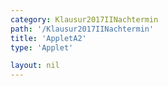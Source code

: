 ```yaml
---
category: Klausur2017IINachtermin
path: '/Klausur2017IINachtermin'
title: 'AppletA2'
type: 'Applet'

layout: nil
---
```

<script type="text/javascript" src="{{ site.jsxurl }}/jsxgraphcore.js"></script>
<link type="text/css" href="https://cdnjs.cloudflare.com/ajax/libs/jsxgraph/0.99.6/jsxgraph.css"><link rel="stylesheet" type="text/css" href="{{ site.jsxurl }}/jsxgraph.css" />
<div id="JXGfe833d8b-d39f-400f-9180-348a1804d7de" class="jxgbox" style="width:500px; height:500px">
<script type="text/javascript">
(function(){
 const board = JXG.JSXGraph.initBoard('fe833d8b-d39f-400f-9180-348a1804d7de', {
    							boundingbox: [-15, 15, 5, -5],
                  showFullscreen: true, axis: false
              });
 
var B = board.create('point', [2.12,2.12], {fixed:true, name:'C', label:{fontsize:16, position:'bot'}, size:2});

var C = board.create('point', [-2.12,-2.12], {fixed:true, name:'B', label:{fontsize:16, position:'bot'}, size:2});

var M = board.create('point', [0,0], {fixed:true, name:'M', label:{fontsize:16, position:'bot'}, size:2});

var A = board.create('point', [-8,0], {fixed:true, name:'A', label:{fontsize:16, position:'bot'}, size:2});

var S = board.create('point', [0,11], {fixed:true, name:'S', label:{fontsize:16, position:'bot'}, size:2});

var SB = board.create('line', [S, B], {straightFirst:false, straightLast:false});

var SM = board.create('line', [S, M], {straightFirst:false, straightLast:false});

var SC = board.create('line', [S, C], {straightFirst:false, straightLast:false});

var SA = board.create('line', [S, A], {straightFirst:false, straightLast:false});

var AC = board.create('line', [C, A], {straightFirst:false, straightLast:false});

var AB = board.create('line', [A, B], {straightFirst:false, straightLast:false});

var CB = board.create('line', [C, B], {straightFirst:false, straightLast:false});

var P = board.create('point', [1.38,5.34], {name:'P', fixed:true, label:{fontsize:16, position:'bot'}, size:2});

var PQp = board.create('point', [function() { return -Math.cos(45 * Math.PI/180)+ P.X(); },
      function() { return -Math.sin(45 * Math.PI/180)+P.Y(); }], {visible:false, name:'p'});
var PPQl = board.create('line', [PQp,P], {visible:false});

var Q = board.create('intersection', [PPQl, SC], {name:'Q', label:{fontsize:16, position:'bot'}, size:2});

var PQ = board.create('line', [P, Q], {straightFirst:false, straightLast:false, strokeColor:'green'});

var D = board.create('point', [0,4], {fixed:true, label:{fontsize:16, position:'bot'}, size:2});

var R = board.create('glider', [0,5,SA], {name:'R', color:'orange', label:{fontsize:16, position:'bot'}, size:2});

var PR = board.create('line', [P, R], {straightFirst:false, straightLast:false, strokeColor:'green'});

var QR = board.create('line', [Q, R], {straightFirst:false, straightLast:false, strokeColor:'green'});

var F = board.create('point', [0, function(){return R.Y()}], {name:'F', label:{fontsize:16, position:'bot'}, size:2});

var RF = board.create('line', [R, F], {straightFirst:false, straightLast:false, strokeColor:'green'});

var MA = board.create('line', [M, A], {straightFirst:false, straightLast:false, strokeColor:'gray'});
board.create('polygon', [R,Q,P]);
board.create('text', [-14,13,'M II 2017 NT A 2'], {fontsize: 18, fixed:true});
board.create('text', [-0.5,-1.2,'6 cm'], {fontsize:16, fixed:true, color:'red'})
board.create('text', [1.5,1,'6 cm'], {fontsize:16, fixed:true, color:'red'})
board.create('text', [-3.5,-0.5,'8 cm'], {fontsize:16, fixed:true, color:'gray'})
board.create('text', [-7,6,'13.6 cm'], {fontsize:16, fixed:true, color:'blue'})
var phi=board.create('angle', [A,S,M], {radius:2.5, name:'&phi;'});

board.create('text', [-13,10,'&phi; = '+Math.round(100*phi.Value()*180/Math.PI)/100+'°'], {fontsize:18, fixed:true})
board.create('text', [-13,8,'|<span style="border-top:1px solid">PQ</span>| = '+7.64+' cm'], {fontsize:18, fixed:true})
board.create('text', [-13,6,function(){return '|<span style="border-top:1px solid">AR(x)</span>| = '+Math.round(100*Math.sqrt((R.X()-A.X())*(R.X()-A.X())+(R.Y()-A.Y())*(R.Y()-A.Y())))/100+' cm'}], {fontsize:18, fixed:true})

var delta=board.create('angle', [S,D,R], {radius:2, name:'&delta;'});
board.create('text', [-13,4,function(){return '&delta; = '+Math.round(100*delta.Value()*180/Math.PI)/100+'°'}], {fontsize:18, fixed:true})
board.create('text', [-13,2,function(){return '|<span style="border-top:1px solid">RF</span>| = '+Math.round(100*Math.sqrt((R.X()-F.X())*(R.X()-F.X())+(F.Y()-F.Y())*(R.Y()-F.Y())))/100+' cm'}], {fontsize:18, fixed:true})
})();
  
  </script>
  </div>
